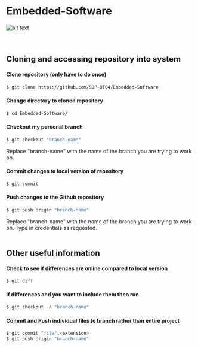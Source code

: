 # Embedded-Software

![alt text](https://assets-cdn.github.com/images/modules/logos_page/GitHub-Logo.png) <br />
  <br />
  <br />
## Cloning and accessing repository into system
#### Clone repository (only have to do once)
```sh
$ git clone https://github.com/SDP-DT04/Embedded-Software
```

#### Change directory to cloned repository
```sh
$ cd Embedded-Software/
```

#### Checkout my personal branch
```sh
$ git checkout "branch-name"
```
Replace "branch-name" with the name of the branch you are trying to work on.

#### Commit changes to local version of repository
```sh
$ git commit
```

#### Push changes to the Github repository
```sh
$ git push origin "branch-name"
```
Replace "branch-name" with the name of the branch you are trying to work on. Type in credentials as requested.<br />
  <br />

## Other useful information
#### Check to see if differences are online compared to local version
```sh
$ git diff
```

#### If differences and you want to include them then run
```sh
$ git checkout -A "branch-name"
```

#### Commit and Push individual files to branch rather than entire project
```sh
$ git commit "file".<extension>
$ git push origin "branch-name"
```

